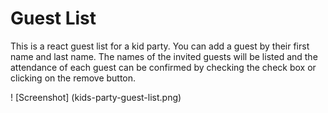 # Guest List

This is a react guest list for a kid party. You can add a guest by their first name and last name. The names of the invited guests will be listed and the attendance of each guest can be confirmed by checking the check box or clicking on the remove button.

! [Screenshot] (kids-party-guest-list.png)
